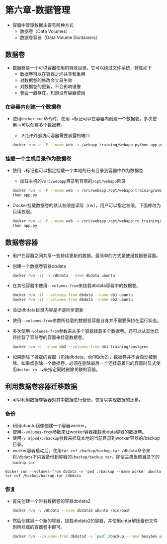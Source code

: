 # 第六章-数据管理

- 容器中管理数据主要有两种方式
  - 数据卷（Data Volumes）
  - 数据卷容器（Data Volume Dontainers）

## 数据卷

- 数据卷是一个可供容器使用的特殊目录，它可以绕过文件系统，特性如下
  - 数据卷可以在容器之间共享和重用
  - 对数据卷的修改会立马生效
  - 对数据卷的更新，不会影响镜像
  - 卷会一直存在，知道没有容器使用

### 在容器内创建一个数据卷

- 使用`docker run`命令时，使用`-v`标记可以在容器内创建一个数据卷。多次使用`-v`可以创建多个数据卷。

  - `-P`允许外部访问容器需要暴露的端口

  ```sh
  docker run -d -P --name web -v /webapp training/webapp python app.py
  ```

### 挂载一个主机目录作为数据卷

- 使用`-v`标记也可以指定挂载一个本地的已有目录到容器中作为数据卷

  - 加载主机的`/src/webapp`目录到容器的`/opt/webapp`目录

  ```sh
  docker run -d -P --name web -v /src/webapp:/opt/webapp training/webapp py
  thon app.py
  ```

- Docker挂载数据卷的默认权限是读写（rw），用户可以指定权限，下面修改为只读权限。

  ```sh
  docker run -d -P --name web -v /src/webapp:/opt/webapp:ro training/webapp py
  thon app.py
  ```

## 数据卷容器

- 用户在容器之间共享一些持续更新的数据，最简单的方式是使用数据卷容器。

- 创建一个数据卷容器dbdata

  ```sh
  docker run -it -v /dbdata --name dbdata ubuntu
  ```

- 在其他容器中使用`--volumes-from`来挂载dbdata容器中的数据卷。

  ```sh
  docker run -it --volumes-from dbdata --name db1 ubuntu
  docker run -it --volumes-from dbdata --name db2 ubuntu
  ```

- 验证dbdata目录内容是不是同步更新

- 使用`--volumes-from`参数所挂载的数据卷容器自身并不需要保持在运行状态。

- 多次使用`-volumes-from`参数来从多个容器挂载多个数据卷。还可以从其他已经挂载了容器卷的容器来挂载数据卷。

  ```sh
  docker run -d --name db3 --volumes-from db1 training/postgres
  ```

- 如果删除了挂载的容器（包括dbdata，db1和db2），数据卷并不会自动被删除。如果烟删除一个数据卷，必须在删除最后一个还挂载着它的容器时显式使用`docker rm -v`来指定同时删除关联的容器。

## 利用数据卷容器迁移数据

- 可以利用数据卷容器对其中数据进行备份，恢复以实现数据的迁移。

### 备份

- 利用ubuntu镜像创建一个容器worker。
- 使用`--volumes-from`参数来让worker容器挂载dbdata容器的数据卷。
- 使用`-v ${pwd}:/backup`参数来挂载本地的当前目录到worker容器的/backup目录。
- worker容器启动后，使用`tar cvf /backup/backup.tar /dbdata`命令来将`/dbdata`下内容备份到容器的`/backup/backup.tar`，即宿主机当前目录下的`backup.tar`

```
docker run --volumes-from dbdata -v `pwd`:/backup --name worker ubuntu tar cvf /backup/backup.tar /dbdata
```

### 恢复

- 首先创建一个带有数据卷的容器dbdata2

  ```sh
  docker run -v /dbdata --name dbdata2 ubuntu /bin/bash
  ```

- 然后创建另一个新的容器，挂载dbdata2的容器，并使用untar解压备份文件到所挂载的容器卷中即可。

  ```sh
  docker run --volumes-from dbdata2 -v `pwd`:/backup --name busybox ubuntu tar xvf /backup/backup.tar
  ```